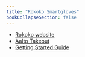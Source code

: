 ```yaml
---
title: "Rokoko Smartgloves"
bookCollapseSection: false
---   
```


- [Rokoko website](https://www.rokoko.com/products/smartgloves)
- [Aalto Takeout](https://takeout.aalto.fi/610753)
- [Getting Started Guide](https://support.rokoko.com/hc/en-us/articles/4410471103249-Getting-Started-Guide-Smartgloves)